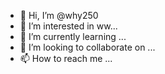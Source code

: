 - 👋 Hi, I’m @why250
- 👀 I’m interested in ww...
- 🌱 I’m currently learning ...
- 💞️ I’m looking to collaborate on ...
- 📫 How to reach me ...

<!---
why250/why250 is a ✨ special ✨ repository because its `README.md` (this file) appears on your GitHub profile.
You can click the Preview link to take a look at your changes.
--->
